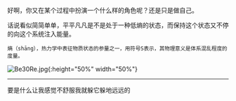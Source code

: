 好啊，你又在某个过程中扮演一个什么样的角色呢？还是只是做自己。  

话说看似简简单单，平平凡凡是不是处于一种低熵的状态，而保持这个状态又不停的向这个系统注入能量。

    熵（shāng），热力学中表征物质状态的参量之一，用符号S表示，其物理意义是体系混乱程度的度量。


![Be30Re.jpg](https://s1.ax1x.com/2020/10/25/Be30Re.jpg){:height="50%" width="50%"}

---

要是什么让我感觉不舒服我就躲它躲地远远的
